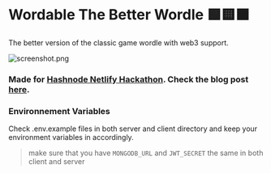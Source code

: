 # Wordable The Better Wordle 🟩🟨⬛

The better version of the classic game wordle with web3 support.

![screenshot.png](https://osadavc.hashnode.dev/_next/image?url=https%3A%2F%2Fcdn.hashnode.com%2Fres%2Fhashnode%2Fimage%2Fupload%2Fv1645438782983%2FOCSUdYzsX.png%3Fw%3D1600%26h%3D840%26fit%3Dcrop%26crop%3Dentropy%26auto%3Dcompress%2Cformat%26format%3Dwebp&w=1920&q=75)

### Made for [Hashnode Netlify Hackathon](https://townhall.hashnode.com/netlify-hackathon). Check the blog post [here](https://osadavc.hashnode.dev/introducing-wordable-the-better-wordle).

### Environnement Variables

Check .env.example files in both server and client directory and keep your environment variables in accordingly.

> make sure that you have `MONGODB_URL` and `JWT_SECRET` the same in both client and server
